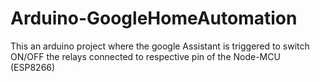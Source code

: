 # Arduino-GoogleHomeAutomation
This an arduino project where the google Assistant is triggered to switch ON/OFF the relays connected to respective pin of the Node-MCU (ESP8266)
